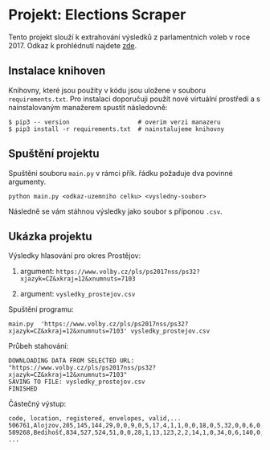 # Projekt: Elections Scraper
Tento projekt slouží k extrahování výsledků z parlamentních voleb v roce 2017. Odkaz k prohlédnutí najdete [zde]([https://pages.github.com/](https://github.com/paget82/Projekt-Elections-Scraper/blob/main/vysledky_prostejov.csv)).

## Instalace knihoven
Knihovny, které jsou použity v kódu jsou uložene v souboru `requirements.txt`. Pro instalaci doporučuji použít nové virtuální prostředí a s nainstalovaným manažerem spustit následovně:
```
$ pip3 -- version                   # overim verzi manazeru
$ pip3 install -r requirements.txt  # nainstalujeme knihovny
```

## Spuštění projektu
Spuštění souboru `main.py` v rámci přík. řádku požaduje dva povinné argumenty.
```
python main.py <odkaz-uzemniho celku> <vysledny-soubor>
```
Následně se vám stáhnou výsledky jako soubor s příponou `.csv`.

## Ukázka projektu
Výsledky hlasování pro okres 
Prostějov:

 1. argument: ` https://www.volby.cz/pls/ps2017nss/ps32?xjazyk=CZ&xkraj=12&xnumnuts=7103 `

 2. argument:  `vysledky_prostejov.csv `


Spuštění programu:
```
main.py  'https://www.volby.cz/pls/ps2017nss/ps32?xjazyk=CZ&xkraj=12&xnumnuts=7103' vysledky_prostejov.csv
```
Průbeh stahování:
```
DOWNLOADING DATA FROM SELECTED URL: "https://www.volby.cz/pls/ps2017nss/ps32?xjazyk=CZ&xkraj=12&xnumnuts=7103"
SAVING TO FILE: vysledky_prostejov.csv
FINISHED
```
Částečný výstup:
```
code, location, registered, envelopes, valid,...
506761,Alojzov,205,145,144,29,0,0,9,0,5,17,4,1,1,0,0,18,0,5,32,0,0,6,0,0,1,1,15,0
589268,Bedihošť,834,527,524,51,0,0,28,1,13,123,2,2,14,1,0,34,0,6,140,0,0,26,0,0,0,0,82,1
...
```
